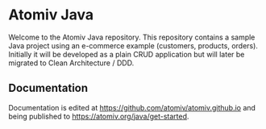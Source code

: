 # Atomiv Java

Welcome to the Atomiv Java repository. This repository contains a sample Java project using an e-commerce example (customers, products, orders). Initially it will be developed as a plain CRUD application but will later be migrated to Clean Architecture / DDD.

## Documentation

Documentation is edited at https://github.com/atomiv/atomiv.github.io and being published to https://atomiv.org/java/get-started.

